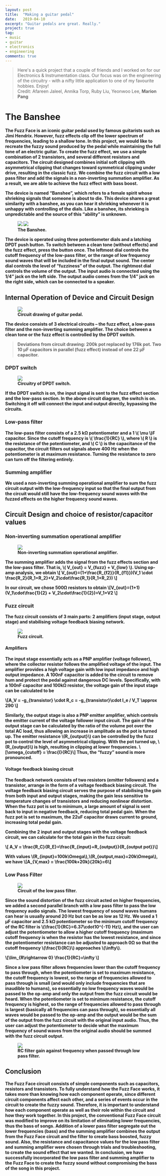 ```yaml
---
layout: post
title:  "Making a guitar pedal"
date:   2019-04-10
excerpt: "Guitar pedals are great. Really."
project: true
tag:
- music
- guitar
- electronics
- engineering
comments: true
---
```


> Here's a quick project that a couple of friends and I worked on for our Electronics & Instrumentation class. Our focus was on the engineering of the circuitry - with a nifty little application to one of my favourite hobbies. Enjoy! <br> Credit: Afareen Jaleel, Annika Torp, Ruby Liu, Yeonwoo Lee, <b>Marion Pang<b>

# The Banshee
The Fuzz Face is an iconic guitar pedal used by famous guitarists such as Jimi Hendrix. However, fuzz effects clip off the lower spectrum of frequencies, leading to a shallow tone. In this project, we would like to recreate the fuzzy sound produced by the pedal while maintaining the full tone of an electric guitar. To create the fuzz effect, we use a simple combination of 2 transistors, and several different resistors and capacitors. The circuit designed combines initial soft clipping with asymmetrical clipping that changes toward symmetrical clipping under drive, resulting in the classic fuzz. We combine the fuzz circuit with a low pass filter and add the signals in a non-inverting summation amplifier. As a result, we are able to achieve the fuzz effect with bass boost.

The device is named “Banshee”, which refers to a female spirit whose shrieking signals that someone is about to die. This device shares a great similarity with a banshee, as you can hear it shrieking whenever it is unhappy with controlling of the dials. Like a banshee, its shrieking is unpredictable and the source of this “ability” is unknown. 

<figure class="half">
	<img src="{{site.url}}/assets/img/projects/pedal/intro2.png">
	<img src="{{site.url}}/assets/img/projects/pedal/intro1.png"> 
	<figcaption>The Banshee.</figcaption>
</figure>

The device is operated using three potentiometer dials and a latching DPDT push button. 
To switch between a clean tone (without effects) and the fuzz effect, press the button once. 
The leftmost dial controls the cutoff frequency of the low-pass filter, or the range of low frequency sound waves that will be included in the final output sound.
The center dial controls the level of “fuzziness” of the output.
The rightmost dial controls the volume of the output. 
The input audio is connected using the 1/4” jack on the left side. The output audio comes from the 1/4” jack on the right side, which can be connected to a speaker. 

## Internal Operation of Device and Circuit Design
<figure>
	<img src="{{site.url}}/assets/img/projects/pedal/circuitdrawing.png"> 
	<figcaption>Circuit drawing of guitar pedal.</figcaption>
</figure>

The device consists of 3 electrical circuits – the fuzz effect, a low-pass filter and the non-inverting summing amplifier. The choice between a clean tone or the fuzz effect is controlled by the DPDT switch.

> Deviations from circuit drawing: 200k pot replaced by 176k pot. Two 10 μF capacitors in parallel (fuzz effect) instead of one 22 μF capacitor.

### DPDT switch
<figure>
	<img src="{{site.url}}/assets/img/projects/pedal/dpdt.png"> 
	<figcaption>Circuitry of DPDT switch.</figcaption>
</figure>

If the DPDT switch is on, the input signal is sent to the fuzz effect section and the low-pass section. In the above circuit diagram, the switch is on. Switching it off will connect the input and output directly, bypassing the circuits.

### Low-pass filter
The low-pass filter consists of a 2.5 kΩ potentiometer and a 1 \\( \mu \\)F capacitor. Since the cutoff frequency is \\( \frac{1}{RC} \\), where \\( R \\) is the resistance of the potentiometer, and \\( C \\) is the capacitance of the capacitor, the circuit filters out signals above 400 Hz when the potentiometer is at maximum resistance. Turning the resistance to zero can turn off the filtering entirely.

### Summing amplifier
We used a non-inverting summing operational amplifier to sum the fuzz circuit output with the low-frequency input so that the final output from the circuit would still have the low-frequency sound waves with the fuzzed effects on the higher frequency sound waves.

## Circuit Design and choice of resistor/capacitor values
### Non-inverting summation operational amplifier
<figure>
	<img src="{{site.url}}/assets/img/projects/pedal/opamp.png"> 
	<figcaption>Non-inverting summation operational amplifier.</figcaption>
</figure>

The summing amplifier adds the signal from the fuzz effects section and the low-pass filter. That is, \\( V_{out} = V_{fuzz} + V_{low} \\). Using op-amp analysis, we obtain
\\[ V_{out}=(1+\frac{R_{f2}}{R_{f1}})(V_1 \cdot \frac{R_2}{R_1+R_2}+V_2\cdot\frac{R_1}{R_1+R_2}) \\]

In our circuit, we chose 500Ω resistors to obtain
\\[V_{out}=(1+1)(V_1\cdot\frac{1}{2} + V_2\cdot\frac{1}{2})=V_1+V2 \\]

### Fuzz circuit
The fuzz circuit consists of 3 main parts: 2 amplifiers (input stage, output stage) and stabilising voltage feedback biasing network. 
<figure>
	<img src="{{site.url}}/assets/img/projects/pedal/fuzz.png"> 
	<figcaption>Fuzz circuit.</figcaption>
</figure>

#### Amplifiers
The input stage essentially acts as a PNP amplifier (voltage follower), where the collector resistor follows the amplified voltage of the input. The amplifier provides a high voltage gain with low input impedance and high output impedance. A 100nF capacitor is added to the circuit to remove hum and protect the pedal against dangerous DC levels. Specifically, with a 100nF capacitor and 100kΩ resistor, the voltage gain of the input stage can be calculated to be 

\\[A_V = -g_{transistor} \cdot R_c = -g_{transistor}\cdot I_e / V_T \approx 290 \\]

Similarly, the output stage is also a PNP emitter amplifier, which controls the emitter current of the voltage follower input circuit. The gain of the output stage can be calculated by the ratio of the volume pot over the total AC load, thus allowing an increase in amplitude as the pot is turned up. The emitter resistance \\(R_{output}\\) can be controlled by the fuzz pot to control the level of asymmetrical clipping. With the pot turned up, \\(R_{output}\\) is high, resulting in clipping at lower frequencies. 
\\[\omega_{cutoff} = \frac{I}{RC}\\]
Thus, the “fuzzy” sound is more pronounced.

#### Voltage feedback biasing circuit
The feedback network consists of two resistors (emitter followers) and a transistor, arrange in the form of a voltage feedback biasing circuit. The voltage feedback biasing circuit serves the purpose of stabilising the gain from both input and output stages, making the gain less sensitive to temperature changes of transistors and reducing nonlinear distortion. When the fuzz pot is set to minimum, a large amount of signal is sent back to input in negative feedback, reducing total pedal gain. When the fuzz pot is set to maximum, the 22uF capacitor draws current to ground, increasing total pedal gain.

Combining the 2 input and output stages with the voltage feedback circuit, we can calculate for the total gain in the fuzz circuit:

\\[ A_V = \frac{R_C}{R_E}=\frac{R_{input}+R_{output}}{R_{output pot}}\\]

With values \\(R_{input}=100k\Omega\\),\\(R_{output,max}=20k\Omega\\), we have
\\[A_{V,max} = \frac{100k+20k}{20k}=6\\]

### Low Pass Filter

<figure>
	<img src="{{site.url}}/assets/img/projects/pedal/lpf.png"> 
	<figcaption>Circuit of the low pass filter.</figcaption>
</figure>

Since the sound distortion of the fuzz circuit acted on higher frequencies, we added a second parallel branch with a low pass filter to pass the low frequency audio signals. The lowest frequency of sound waves humans can hear is usually around 20 Hz but can be as low as 12 Hz. We used a 1 μF capacitor and 2.5 kΩ potentiometer so the minimum cutoff frequency of the RC filter is \\(\frac{1}{RC}=6.37\cdot10^{-11} Hz\\), and the user can adjust the potentiometer to allow a higher cutoff frequency (maximum cutoff frequency is when the resistor has the lowest resistance, and since the potentiometer resistance can be adjusted to approach 0Ω so that the cutoff frequency \\(\frac{1}{RC}\\) approaches \\(\infty\\). 

\\[\lim_{R\rightarrow 0} \frac{1}{RC}=\infty \\]

Since a low pass filter allows frequencies lower than the cutoff frequency to pass through, when the potentiometer is set to maximum resistance, the cutoff frequency is lowest, so the range of frequencies allowed to pass through is small (and would only include frequencies that are inaudible to humans), so essentially no low frequency waves would be passed to the op-amp and only the output from the fuzz circuit would be heard. When the potentiometer is set to minimum resistance, the cutoff frequency is highest, so the range of frequencies allowed to pass through is largest (basically all frequencies can pass through), so essentially all waves would be passed to the op-amp and the output would be the sum of the output from the fuzz circuit with the original input audio. Thus, the user can adjust the potentiometer to decide what the maximum frequency of sound waves from the original audio should be summed with the fuzz circuit output.

<figure>
	<img src="{{site.url}}/assets/img/projects/pedal/lpfgain.png"> 
	<figcaption>RC filter gain against frequency when passed through low pass filter.</figcaption>
</figure>

## Conclusion
The Fuzz Face circuit consists of simple components such as capacitors, resistors and transistors. To fully understand how the Fuzz Face works, it takes more than knowing how each component operate, since different circuit components affect each other, and a series of events occur in the circuit to create the fuzzy sound. Therefore, it is important to understand how each component operate as well as their role within the circuit and how they work together. In this project, the conventional Fuzz Face circuit was modified to improve on its limitation of eliminating lower frequencies, thus the bass of songs. Addition of a lower pass filter segregate out the lower frequencies (bass) and the summing amplifier combines the output from the Fuzz Face circuit and the filter to create bass boosted, fuzzy sound. Also, the resistance and capacitance values for the low pass filter and summing amplifier were chosen through trials and troubleshooting, to create the sound effect that we wanted. In conclusion, we have successfully incorporated the low pass filter and summing amplifier to the Fuzz Face to create the fuzzy sound without compromising the bass of the song in this project. 